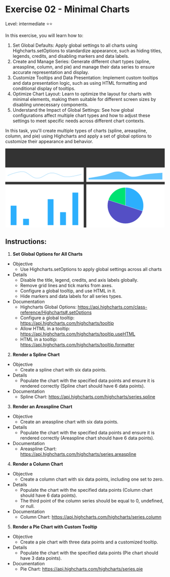 # Exercise 02 - Minimal Charts
Level: intermediate ⭐⭐

In this exercise, you will learn how to:
1. Set Global Defaults: Apply global settings to all charts using Highcharts.setOptions to standardize appearance, such as hiding titles, legends, credits, and disabling markers and data labels.
2. Create and Manage Series: Generate different chart types (spline, areaspline, column, and pie) and manage their data series to ensure accurate representation and display.
3. Customize Tooltips and Data Presentation:
Implement custom tooltips and data presentation logic, such as using HTML formatting and conditional display of tooltips.
4. Optimize Chart Layout: Learn to optimize the layout for charts with minimal elements, making them suitable for different screen sizes by disabling unnecessary components.
5. Understand the Impact of Global Settings: See how global configurations affect multiple chart types and how to adjust these settings to meet specific needs across different chart contexts.

In this task, you'll create multiple types of charts (spline, areaspline, column, and pie) using Highcharts and apply a set of global options to customize their appearance and behavior.


![exercise.gif](exercise.gif)

## Instructions:
1. **Set Global Options for All Charts**
* Objective
  * Use Highcharts.setOptions to apply global settings across all charts
* Details
  * Disable the title, legend, credits, and axis labels globally.
  * Remove grid lines and tick marks from axes.
  * Configure a global tooltip, and use HTML in it.
  * Hide markers and data labels for all series types.
* Documentation
  * Highcharts Global Options: https://api.highcharts.com/class-reference/Highcharts#.setOptions
  * Configure a global tooltip: https://api.highcharts.com/highcharts/tooltip
  * Allow HTML in a tooltip: https://api.highcharts.com/highcharts/tooltip.useHTML
  * HTML in a tooltip: https://api.highcharts.com/highcharts/tooltip.formatter

2. **Render a Spline Chart**
* Objective
  * Create a spline chart with six data points.
* Details
  * Populate the chart with the specified data points and ensure it is rendered correctly (Spline chart should have 6 data points).
* Documentation
  * Spline Chart: https://api.highcharts.com/highcharts/series.spline

3. **Render an Areaspline Chart**
* Objective
  * Create an areaspline chart with six data points.
* Details
  * Populate the chart with the specified data points and ensure it is rendered correctly (Areaspline chart should have 6 data points).
* Documentation
  * Areaspline Chart: https://api.highcharts.com/highcharts/series.areaspline

4. **Render a Column Chart**
* Objective
  * Create a column chart with six data points, including one set to zero.
* Details
  * Populate the chart with the specified data points (Column chart should have 6 data points).
  * The third point of the column series should be equal to 0, undefined, or null.
* Documentation
  * Column Chart: https://api.highcharts.com/highcharts/series.column

5. **Render a Pie Chart with Custom Tooltip**
* Objective
  * Create a pie chart with three data points and a customized tooltip.
* Details
  * Populate the chart with the specified data points (Pie chart should have 3 data points).
* Documentation
  * Pie Chart: https://api.highcharts.com/highcharts/series.pie
